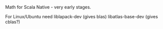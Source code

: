 Math for Scala Native - very early stages.

For Linux/Ubuntu  need liblapack-dev (gives blas) libatlas-base-dev (gives cblas?)